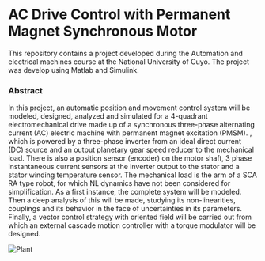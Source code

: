 # AC Drive Control with Permanent Magnet Synchronous Motor
This repository contains a project developed during the Automation and electrical machines course at the National University of Cuyo. The project was develop using Matlab and Simulink.

### Abstract

In this project, an automatic position and movement control system will be modeled, designed, analyzed and simulated for a 4-quadrant electromechanical drive made up of a synchronous three-phase alternating current (AC) electric machine with permanent magnet excitation (PMSM). , which is powered by a three-phase inverter from an ideal direct current (DC) source and an output planetary gear speed reducer to the mechanical load. There is also a position sensor (encoder) on the motor shaft, 3 phase instantaneous current sensors at the inverter output to the stator and a stator winding temperature sensor. The mechanical load is the arm of a SCA RA type robot, for which NL dynamics have not been considered for simplification. As a first instance, the complete system will be modeled. Then a deep analysis of this will be made, studying its non-linearities, couplings and its behavior in the face of uncertainties in its parameters. Finally, a vector control strategy with oriented field will be carried out from which an external cascade motion controller with a torque modulator will be designed.

![Plant](https://github.com/renzo-guarise/AyME/blob/clean-repo/resources/plant.png)